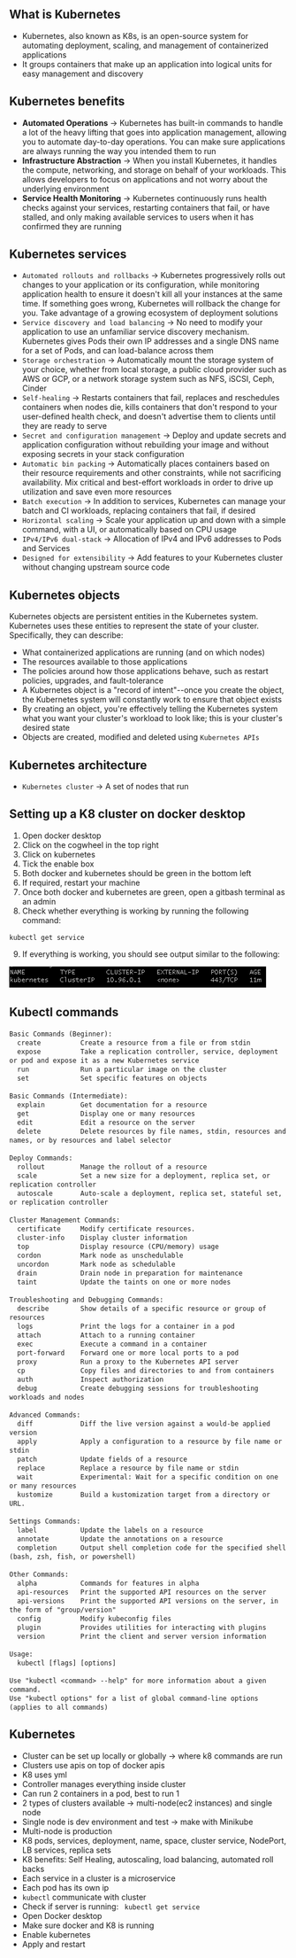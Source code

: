 ## What is Kubernetes
* Kubernetes, also known as K8s, is an open-source system for automating deployment, scaling, and management of containerized applications
* It groups containers that make up an application into logical units for easy management and discovery
## Kubernetes benefits
* **Automated Operations** -> Kubernetes has built-in commands to handle a lot of the heavy lifting that goes into application management, allowing you to automate day-to-day operations. You can make sure applications are always running the way you intended them to run
* **Infrastructure Abstraction** -> When you install Kubernetes, it handles the compute, networking, and storage on behalf of your workloads. This allows developers to focus on applications and not worry about the underlying environment
* **Service Health Monitoring** -> Kubernetes continuously runs health checks against your services, restarting containers that fail, or have stalled, and only making available services to users when it has confirmed they are running
## Kubernetes services
* `Automated rollouts and rollbacks` -> Kubernetes progressively rolls out changes to your application or its configuration, while monitoring application health to ensure it doesn't kill all your instances at the same time. If something goes wrong, Kubernetes will rollback the change for you. Take advantage of a growing ecosystem of deployment solutions
* `Service discovery and load balancing` -> No need to modify your application to use an unfamiliar service discovery mechanism. Kubernetes gives Pods their own IP addresses and a single DNS name for a set of Pods, and can load-balance across them
* `Storage orchestration` -> Automatically mount the storage system of your choice, whether from local storage, a public cloud provider such as AWS or GCP, or a network storage system such as NFS, iSCSI, Ceph, Cinder
* `Self-healing` -> Restarts containers that fail, replaces and reschedules containers when nodes die, kills containers that don't respond to your user-defined health check, and doesn't advertise them to clients until they are ready to serve
* `Secret and configuration management` -> Deploy and update secrets and application configuration without rebuilding your image and without exposing secrets in your stack configuration
* `Automatic bin packing` -> Automatically places containers based on their resource requirements and other constraints, while not sacrificing availability. Mix critical and best-effort workloads in order to drive up utilization and save even more resources
* `Batch execution` -> In addition to services, Kubernetes can manage your batch and CI workloads, replacing containers that fail, if desired
* `Horizontal scaling` -> Scale your application up and down with a simple command, with a UI, or automatically based on CPU usage
* `IPv4/IPv6 dual-stack` -> Allocation of IPv4 and IPv6 addresses to Pods and Services
* `Designed for extensibility` -> Add features to your Kubernetes cluster without changing upstream source code
## Kubernetes objects
Kubernetes objects are persistent entities in the Kubernetes system. Kubernetes uses these entities to represent the state of your cluster. Specifically, they can describe:
* What containerized applications are running (and on which nodes)
* The resources available to those applications
* The policies around how those applications behave, such as restart policies, upgrades, and fault-tolerance
* A Kubernetes object is a "record of intent"--once you create the object, the Kubernetes system will constantly work to ensure that object exists
* By creating an object, you're effectively telling the Kubernetes system what you want your cluster's workload to look like; this is your cluster's desired state
* Objects are created, modified and deleted using `Kubernetes APIs`
## Kubernetes architecture
* `Kubernetes cluster` -> A set of nodes that run 
## Setting up a K8 cluster on docker desktop
1) Open docker desktop
2) Click on the cogwheel in the top right
3) Click on kubernetes
4) Tick the enable box
5) Both docker and kubernetes should be green in the bottom left
6) If required, restart your machine
7) Once both docker and kubernetes are green, open a gitbash terminal as an admin
8) Check whether everything is working by running the following command: 
```
kubectl get service
```
9) If everything is working, you should see output similar to the following:

![](images/kubectl.png)


## Kubectl commands
```
Basic Commands (Beginner):
  create          Create a resource from a file or from stdin
  expose          Take a replication controller, service, deployment or pod and expose it as a new Kubernetes service
  run             Run a particular image on the cluster
  set             Set specific features on objects

Basic Commands (Intermediate):
  explain         Get documentation for a resource
  get             Display one or many resources
  edit            Edit a resource on the server
  delete          Delete resources by file names, stdin, resources and names, or by resources and label selector

Deploy Commands:
  rollout         Manage the rollout of a resource
  scale           Set a new size for a deployment, replica set, or replication controller
  autoscale       Auto-scale a deployment, replica set, stateful set, or replication controller

Cluster Management Commands:
  certificate     Modify certificate resources.
  cluster-info    Display cluster information
  top             Display resource (CPU/memory) usage
  cordon          Mark node as unschedulable
  uncordon        Mark node as schedulable
  drain           Drain node in preparation for maintenance
  taint           Update the taints on one or more nodes

Troubleshooting and Debugging Commands:
  describe        Show details of a specific resource or group of resources
  logs            Print the logs for a container in a pod
  attach          Attach to a running container
  exec            Execute a command in a container
  port-forward    Forward one or more local ports to a pod
  proxy           Run a proxy to the Kubernetes API server
  cp              Copy files and directories to and from containers
  auth            Inspect authorization
  debug           Create debugging sessions for troubleshooting workloads and nodes

Advanced Commands:
  diff            Diff the live version against a would-be applied version
  apply           Apply a configuration to a resource by file name or stdin
  patch           Update fields of a resource
  replace         Replace a resource by file name or stdin
  wait            Experimental: Wait for a specific condition on one or many resources
  kustomize       Build a kustomization target from a directory or URL.

Settings Commands:
  label           Update the labels on a resource
  annotate        Update the annotations on a resource
  completion      Output shell completion code for the specified shell (bash, zsh, fish, or powershell)

Other Commands:
  alpha           Commands for features in alpha
  api-resources   Print the supported API resources on the server
  api-versions    Print the supported API versions on the server, in the form of "group/version"
  config          Modify kubeconfig files
  plugin          Provides utilities for interacting with plugins
  version         Print the client and server version information

Usage:
  kubectl [flags] [options]

Use "kubectl <command> --help" for more information about a given command.
Use "kubectl options" for a list of global command-line options (applies to all commands)
```
## Kubernetes
* Cluster can be set up locally or globally -> where k8 commands are run
* Clusters use apis on top of docker apis
* K8 uses yml
* Controller manages everything inside cluster
* Can run 2 containers in a pod, best to run 1
* 2 types of clusters available  -> multi-node(ec2 instances) and single node
* Single node is dev environment and test -> make with Minikube
* Multi-node is production
* K8 pods, services, deployment, name, space, cluster service, NodePort, LB services, replica sets
* K8 benefits: Self Healing, autoscaling, load balancing, automated roll backs
* Each service in a cluster is a microservice
* Each pod has its own ip
* `kubectl` communicate with cluster
* Check if server is running: ` kubectl get service`
* Open Docker desktop
* Make sure docker and K8 is running
* Enable kubernetes
* Apply and restart